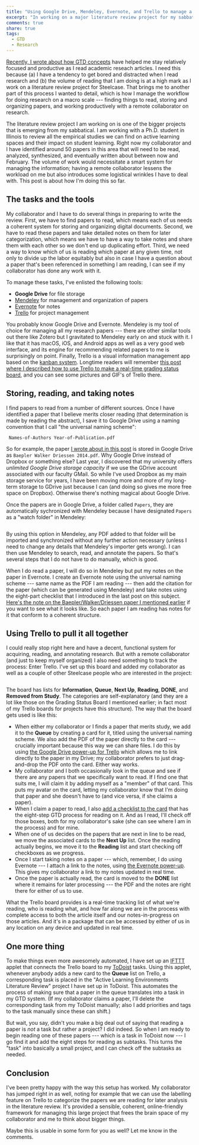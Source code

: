 ```yaml
---
title: "Using Google Drive, Mendeley, Evernote, and Trello to manage a remote collaborative research project"
excerpt: "In working on a major literature review project for my sabbatical with a remote collaborator, I rigged several useful online resources together to provide a usable framework to get the work done."
comments: true
share: true
tags:
  - GTD
  - Research
---
```


[Recently, I wrote about  how GTD concepts](http://rtalbert.org/reading-research-gtd/) have helped me stay relatively focused and productive as I read academic reseach articles. I need this because (a) I have a tendency to get bored and distracted when I read research and (b) the volume of reading that I am doing is at a high mark as I work on a literature review project for Steelcase. That brings me to another part of this process I wanted to detail, which is how I manage the workflow for doing research on a macro scale --- finding things to read, storing and organizing papers, and working productively with a remote collaborator on research. 

The literature review project I am working on is one of the bigger projects that is emerging from my sabbatical. I am working with a Ph.D. student in Illinois to review all the empirical studies we can find on active learning spaces and their impact on student learning. Right now my collaborator and I have identified around 50 papers in this area that will need to be read, analyzed, synthesized, and eventually written about between now and February. The volume of work would necessitate a smart system for managing the information; having a remote collaborator lessens the workload on me but also introduces some logistical wrinkles I have to deal with. This post is about how I'm doing this so far. 

## The tasks and the tools

My collaborator and I have to do several things in preparing to write the review. First, we have to find papers to read, which means each of us needs a coherent system for storing and organizing digital documents. Second, we have to read these papers and take detailed notes on them for later categorization, which means we have to have a way to take notes and share them with each other so we don't end up duplicating effort. Third, we need a way to know which of us is reading which paper at any given time, not only to divide up the labor equitably but also in case I have a question about a paper that's been referenced in something I am reading, I can see if my collaborator has done any work with it. 

To manage these tasks, I've enlisted the following tools: 

- __Google Drive__ for file storage
- [Mendeley](http://mendeley.com) for management and organization of papers 
- [Evernote](http://evernote.com) for notes 
- [Trello](http://trello.com) for project management 

You probably know Google Drive and Evernote. Mendeley is my tool of choice for managing all my research papers --- there are other similar tools out there like Zotero but I gravitated to Mendeley early on and stuck with it. I like that it has macOS, iOS, and Android  apps as well as a very good web interface, and its engine for recommending related papers to me is surprisingly on point. Finally, Trello is a visual information management app based on the [kanban system](https://en.wikipedia.org/wiki/Kanban). Longtime readers will remember [this post where I described how to use Trello to make a real-time grading status board](http://rtalbert.org/grading-status-board-trello/), and you can see some pictures and GIF's of Trello there. 


## Storing, reading, and taking notes 

I find papers to read from a number of different sources. Once I have identified a paper that I believe merits closer reading (that determination is made by reading the abstract), I save it to Google Drive using a naming convention that I call "the universal naming scheme": 

     Names-of-Authors Year-of-Publication.pdf

So for example, the paper [I wrote about in this post](http://rtalbert.org/1klr-big-class-active/) is stored in Google Drive as `Baepler Walker Driessen 2014.pdf`. Why Google Drive instead of Dropbox or something else? Last year, I discovered that my university offers _unlimited Google Drive storage capacity_ if we use the GDrive account associated with our faculty GMail. So while I've used Dropbox as my main storage service for years, I have been moving more and more of my long-term storage to GDrive just because I can (and doing so gives me more free space on Dropbox). Otherwise there's nothing magical about Google Drive. 

Once the papers are in Google Drive, a folder called `Papers`, they are automatically sychronized with Mendeley because I have designated `Papers` as a "watch folder" in Mendeley: 

<img src="{{ site.url }}{{ site.baseurl }}/assets/images/2017-12-05/mendeley.png" alt="" class="full"> 

By using this option in Mendeley, any PDF added to that folder will be imported and synchronized without any further action necessary (unless I need to change any details that Mendeley's importer gets wrong). I can then use Mendeley to search, read, and annotate the papers. So that's several steps that I do not have to do manually, which is good. 

When I do read a paper, I will do so in Mendeley but put my notes on the paper in Evernote. I create an Evernote note using the universal naming scheme --- same name as the PDF I am reading --- then add the citation for the paper (which can be generated using Mendeley) and take notes using the eight-part checklist that I introduced in the last post on this subject. [Here's the note on the Baepler/Walker/Driessen paper I mentioned earlier](https://www.evernote.com/l/ABTKv1F83mBG3LvcWD3t67KuuUFx5eZxJ18) if you want to see what it looks like. So each paper I am reading has notes for it that conform to a coherent structure. 

## Using Trello to pull it all together 

I could really stop right here and have a decent, functional system for acquiring, reading, and annotating research. But with a remote collaborator (and just to keep myself organized) I also need something to track the process: Enter Trello. I've set up this board and added my collaborator as well as a couple of other Steelcase people who are interested in the project: 

<img src="{{ site.url }}{{ site.baseurl }}/assets/images/2017-12-05/trelloboard.png" alt="" class="full"> 

The board has lists for __Information__, __Queue__, __Next Up__, __Reading__, __DONE__, and __Removed from Study__. The categories are self-explanatory (and they are a lot like those on the Grading Status Board I mentioned earlier; in fact most of my Trello boards for projects have this structure). The way that the board gets used is like this: 


- When either my collaborator or I finds a paper that merits study, we add it to the __Queue__ by creating a card for it, titled using the universal naming scheme. We also add the PDF of the paper directly to the card --- crucially important because this way we can share files. I do this by using [the Google Drive power-up for Trello](http://info.trello.com/power-ups/google-drive) which allows me to link directly to the paper in my Drive; my collaborator prefers to just drag-and-drop the PDF onto the card. Either way works. 
- My collaborator and I both occasionally look in the queue and see if there are any papers that we specifically want to read. If I find one that suits me, I will claim it by adding myself as a "member" of that card. This puts my avatar on the card, letting my collaborator know that I'm doing that paper and she doesn't have to (and vice versa, if she claims a paper). 
- When I claim a paper to read, I also [add a checklist to the card](http://help.trello.com/article/737-adding-checklists-to-cards) that has the eight-step GTD process for reading on it. And as I read, I'll check off those boxes, both for my collaborator's sake (she can see where I am in the process) and for mine. 
- When one of us decides on the papers that are next in line to be read, we move the associated cards to the __Next Up__ list. Once the reading actually begins, we move it to the __Reading__ list and start checking off checkboxes as we progress. 
- Once I start taking notes on a paper --- which, remember, I do using Evernote --- I attach a link to the notes, using [the Evernote power-up](http://info.trello.com/power-ups/evernote). This gives my collaborator a link to my notes updated in real time. 
- Once the paper is actually read, the card is moved to the __DONE__ list where it remains for later processing --- the PDF and the notes are right there for either of us to use. 

What the Trello board provides is a real-time tracking list of what we're reading, who is reading what, and how far along we are in the process with complete access to both the article itself and our notes-in-progress on those articles. And it's in a package that can be accessed by either of us in any location on any device and updated in real time. 

## One more thing

To make things even more awesomely automated, I have set up an [IFTTT](http://ifttt.com) applet that connects the Trello board to my [ToDoist](http://todoist.com) tasks. Using this applet, whenever anybody adds a new card to the __Queue__ list on Trello, a corresponding task is placed in the "Active Learning Environments Literature Review" project I have set up in ToDoist. This automates the process of making sure that a paper in the queue translates into a task in my GTD system. (If my collaborator claims a paper, I'll delete the corresponding task from my ToDoist manually; also I add priorities and tags to the task manually since these can shift.)

But wait, you say, didn't you make a big deal out of saying that reading a paper is _not_ a task but rather a project? I did indeed. So when I am ready to begin reading one of these papers --- which is a task in ToDoist now --- I go find it and add the eight steps for reading as subtasks. This turns the "task" into basically a small project, and I can check off the subtasks as needed.  


## Conclusion

I've been pretty happy with the way this setup has worked. My collaborator has jumped right in as well, noting for example that we can use the labelling feature on Trello to categorize the papers we are reading for later analysis in the literature review. It's provided a sensible, coherent, online-friendly framework for managing this large project that frees the brain space of my collaborator and me to think about bigger things. 

Maybe this is usable in some form for you as well? Let me know in the comments. 





